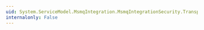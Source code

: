 ```yaml
---
uid: System.ServiceModel.MsmqIntegration.MsmqIntegrationSecurity.Transport
internalonly: False
---
```

